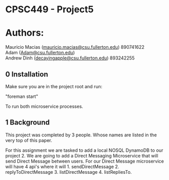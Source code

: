 # CPSC449 - Project5
# Authors: 
Mauricio Macias (mauricio.macias@csu.fullerton.edu) 890741622 <br/>
Adam 	(Adam@csu.fullerton.edu)  <br/>
Andrew Dinh	(decayingapple@csu.fullerton.edu) 893242255 <br/>


## 0 Installation
Make sure you are in the project root and run:

"foreman start"

To run both microservice processes.

## 1 Background 
This project was completed by 3 people. Whose names are listed in the very top of this paper.

For this assignment we are tasked to add a local NOSQL DynamoDB to our project 2. We are going to add a Direct Messaging Microservice that will send Direct Message between users. For our Direct Message microservice will have 4 api's where it will 1. sendDirectMessage 2. replyToDirectMessage 3. listDirectMessage 4. listRepliesTo. 


